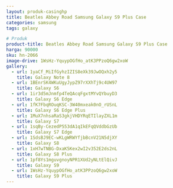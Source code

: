 ```yaml
---
layout: produk-casinghp
title: Beatles Abbey Road Samsung Galaxy S9 Plus Case
categories: samsung
tags: galaxy

# Produk
product-title: Beatles Abbey Road Samsung Galaxy S9 Plus Case
harga: 90000
sku: hn-2066
image-drive: 1WsHz-YquypOGfHo_atK3PPzoQ6gw2xoW
gallery:
  - url: 1yaCf_MiIfGyhzIZIS8eXk39JwOQxh2y5
    title: Galaxy Note 8
  - url: 1BEnrSK4WKuUgyJypZ97rXXhTj9c4UW97
    title: Galaxy S6
  - url: 1ir3d5mJnmfp4TeQAcqFgxtMYvQYbuyD3
    title: Galaxy S6 Edge
  - url: 1fK7FbqROuqKSC-3W40mxeak0nO_rUSnL
    title: Galaxy S6 Edge Plus
  - url: 1MuX7nhsaRaS3gkjVHDYRqETIlayZXL1m
    title: Galaxy S7
  - url: 1sqBy-CezedP553dA1qIkEFqQVddbGzUb
    title: Galaxy S7 Edge
  - url: 1SdsBJ9EC-wKLgWRWYfjbBcnV21N5djXY
    title: Galaxy S8
  - url: 1xH7wTNBG-DxaK5Kex2wI2v352E2ds2nL
    title: Galaxy S8 Plus
  - url: 1pf8Ys1mguvgnoyNPR1XUd2yNLtElQivJ
    title: Galaxy S9
  - url: 1WsHz-YquypOGfHo_atK3PPzoQ6gw2xoW
    title: Galaxy S9 Plus
---
```

